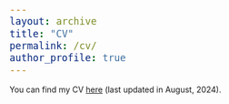 ```yaml
---
layout: archive
title: "CV"
permalink: /cv/
author_profile: true
---
```


<style type="text/css">

body, td {
   font-size: 14px;
}
code.r{
  font-size: 20px;
}
pre {
  font-size: 20px
}
</style>

You can find my CV [here](CV_Zikelic.pdf) (last updated in August, 2024).